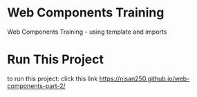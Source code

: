 # Web Components Training

Web Components Training - using template and imports

# Run This Project
to run this project:
click this link https://nisan250.github.io/web-components-part-2/
